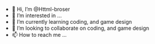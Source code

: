 - 👋 Hi, I’m @Httml-broser
- 👀 I’m interested in ...
- 🌱 I’m currently learning coding, and game design
- 💞️ I’m looking to collaborate on coding, and game design
- 📫 How to reach me ...
